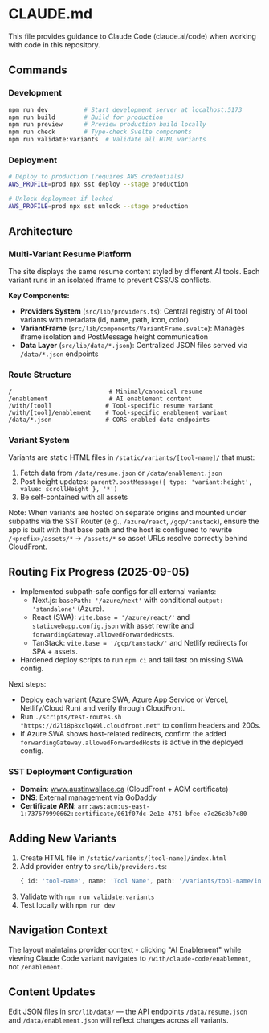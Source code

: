 # CLAUDE.md

This file provides guidance to Claude Code (claude.ai/code) when working with code in this repository.

## Commands

### Development
```bash
npm run dev          # Start development server at localhost:5173
npm run build        # Build for production
npm run preview      # Preview production build locally
npm run check        # Type-check Svelte components
npm run validate:variants  # Validate all HTML variants
```

### Deployment
```bash
# Deploy to production (requires AWS credentials)
AWS_PROFILE=prod npx sst deploy --stage production

# Unlock deployment if locked
AWS_PROFILE=prod npx sst unlock --stage production
```

## Architecture

### Multi-Variant Resume Platform
The site displays the same resume content styled by different AI tools. Each variant runs in an isolated iframe to prevent CSS/JS conflicts.

**Key Components:**
- **Providers System** (`src/lib/providers.ts`): Central registry of AI tool variants with metadata (id, name, path, icon, color)
- **VariantFrame** (`src/lib/components/VariantFrame.svelte`): Manages iframe isolation and PostMessage height communication
- **Data Layer** (`src/lib/data/*.json`): Centralized JSON files served via `/data/*.json` endpoints

### Route Structure
```
/                           # Minimal/canonical resume
/enablement                 # AI enablement content
/with/[tool]               # Tool-specific resume variant
/with/[tool]/enablement    # Tool-specific enablement variant
/data/*.json               # CORS-enabled data endpoints
```

### Variant System
Variants are static HTML files in `/static/variants/[tool-name]/` that must:
1. Fetch data from `/data/resume.json` or `/data/enablement.json`
2. Post height updates: `parent?.postMessage({ type: 'variant:height', value: scrollHeight }, '*')`
3. Be self-contained with all assets

Note: When variants are hosted on separate origins and mounted under subpaths via the SST Router (e.g., `/azure/react`, `/gcp/tanstack`), ensure the app is built with that base path and the host is configured to rewrite `/<prefix>/assets/*` → `/assets/*` so asset URLs resolve correctly behind CloudFront.

## Routing Fix Progress (2025-09-05)

- Implemented subpath-safe configs for all external variants:
  - Next.js: `basePath: '/azure/next'` with conditional `output: 'standalone'` (Azure).
  - React (SWA): `vite.base = '/azure/react/'` and `staticwebapp.config.json` with asset rewrite and `forwardingGateway.allowedForwardedHosts`.
  - TanStack: `vite.base = '/gcp/tanstack/'` and Netlify redirects for SPA + assets.
- Hardened deploy scripts to run `npm ci` and fail fast on missing SWA config.

Next steps:
- Deploy each variant (Azure SWA, Azure App Service or Vercel, Netlify/Cloud Run) and verify through CloudFront.
- Run `./scripts/test-routes.sh "https://d2li8p8xclq49l.cloudfront.net"` to confirm headers and 200s.
- If Azure SWA shows host-related redirects, confirm the added `forwardingGateway.allowedForwardedHosts` is active in the deployed config.

### SST Deployment Configuration
- **Domain**: www.austinwallace.ca (CloudFront + ACM certificate)
- **DNS**: External management via GoDaddy
- **Certificate ARN**: `arn:aws:acm:us-east-1:737679990662:certificate/061f07dc-2e1e-4751-bfee-e7e26c8b7c80`

## Adding New Variants

1. Create HTML file in `/static/variants/[tool-name]/index.html`
2. Add provider entry to `src/lib/providers.ts`:
   ```typescript
   { id: 'tool-name', name: 'Tool Name', path: '/variants/tool-name/index.html', icon: '🔧', color: '#hex' }
   ```
3. Validate with `npm run validate:variants`
4. Test locally with `npm run dev`

## Navigation Context
The layout maintains provider context - clicking "AI Enablement" while viewing Claude Code variant navigates to `/with/claude-code/enablement`, not `/enablement`.

## Content Updates
Edit JSON files in `src/lib/data/` — the API endpoints `/data/resume.json` and `/data/enablement.json` will reflect changes across all variants.
